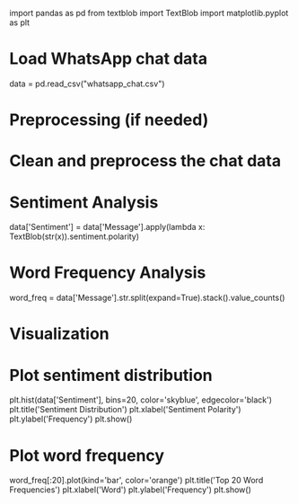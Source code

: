 import pandas as pd
from textblob import TextBlob
import matplotlib.pyplot as plt

# Load WhatsApp chat data
data = pd.read_csv("whatsapp_chat.csv")

# Preprocessing (if needed)
# Clean and preprocess the chat data

# Sentiment Analysis
data['Sentiment'] = data['Message'].apply(lambda x: TextBlob(str(x)).sentiment.polarity)

# Word Frequency Analysis
word_freq = data['Message'].str.split(expand=True).stack().value_counts()

# Visualization
# Plot sentiment distribution
plt.hist(data['Sentiment'], bins=20, color='skyblue', edgecolor='black')
plt.title('Sentiment Distribution')
plt.xlabel('Sentiment Polarity')
plt.ylabel('Frequency')
plt.show()

# Plot word frequency
word_freq[:20].plot(kind='bar', color='orange')
plt.title('Top 20 Word Frequencies')
plt.xlabel('Word')
plt.ylabel('Frequency')
plt.show()

